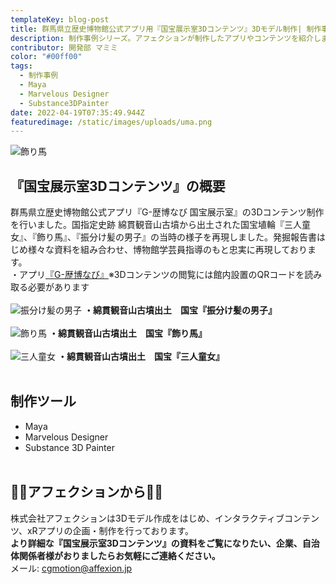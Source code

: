 ```yaml
---
templateKey: blog-post
title: 群馬県立歴史博物館公式アプリ用『国宝展示室3Dコンテンツ』3Dモデル制作| 制作事例シリーズ
description: 制作事例シリーズ。アフェクションが制作したアプリやコンテンツを紹介します。今回は群馬県立歴史博物館公式アプリ用に制作した3Dモデルです。
contributor: 開発部 マミミ
color: "#00ff00"
tags:
  - 制作事例
  - Maya
  - Marvelous Designer
  - Substance3DPainter
date: 2022-04-19T07:35:49.944Z
featuredimage: /static/images/uploads/uma.png
---
```

![飾り馬](https://firebasestorage.googleapis.com/v0/b/affexion-blog-image.appspot.com/o/kokuho%2Fuma.png?alt=media&token=e85caa69-dbf3-4f12-98b2-bbe9b9c05b06)
## 『国宝展示室3Dコンテンツ』の概要<br>
群馬県立歴史博物館公式アプリ『G-歴博なび 国宝展示室』の3Dコンテンツ制作を行いました。国指定史跡 綿貫観音山古墳から出土された国宝埴輪『三人童女』、『飾り馬』、『振分け髪の男子』の当時の様子を再現しました。発掘報告書はじめ様々な資料を組み合わせ、博物館学芸員指導のもと忠実に再現しております。<br>・アプリ[『G-歴博なび』](https://apps.apple.com/app/g-%E6%AD%B4%E5%8D%9A%E3%81%AA%E3%81%B3/id1567742566)※3Dコンテンツの閲覧には館内設置のQRコードを読み取る必要があります<br><br>
![振分け髪の男子](https://firebasestorage.googleapis.com/v0/b/affexion-blog-image.appspot.com/o/kokuho%2Fou.png?alt=media&token=6cb6af9d-254a-4ac6-84ef-de4adcdc1d5d)
**・綿貫観音山古墳出土　国宝『振分け髪の男子』**<br><br>
![飾り馬](https://firebasestorage.googleapis.com/v0/b/affexion-blog-image.appspot.com/o/kokuho%2Fuma.png?alt=media&token=e85caa69-dbf3-4f12-98b2-bbe9b9c05b06)
**・綿貫観音山古墳出土　国宝『飾り馬』**<br><br>
![三人童女](https://firebasestorage.googleapis.com/v0/b/affexion-blog-image.appspot.com/o/kokuho%2Fdojo.png?alt=media&token=918c98f0-a1d4-41b8-87d9-0e966ab0fee8)
**・綿貫観音山古墳出土　国宝『三人童女』**<br><br>
## 制作ツール<br>
- Maya
- Marvelous Designer
- Substance 3D Painter<br><br>

## 👾👾アフェクションから👾👾<br>
株式会社アフェクションは3Dモデル作成をはじめ、インタラクティブコンテンツ、xRアプリの企画・制作を行っております。<br>**より詳細な『国宝展示室3Dコンテンツ』の資料をご覧になりたい、企業、自治体関係者様がおりましたらお気軽にご連絡ください。**<br>メール: cgmotion@affexion.jp
